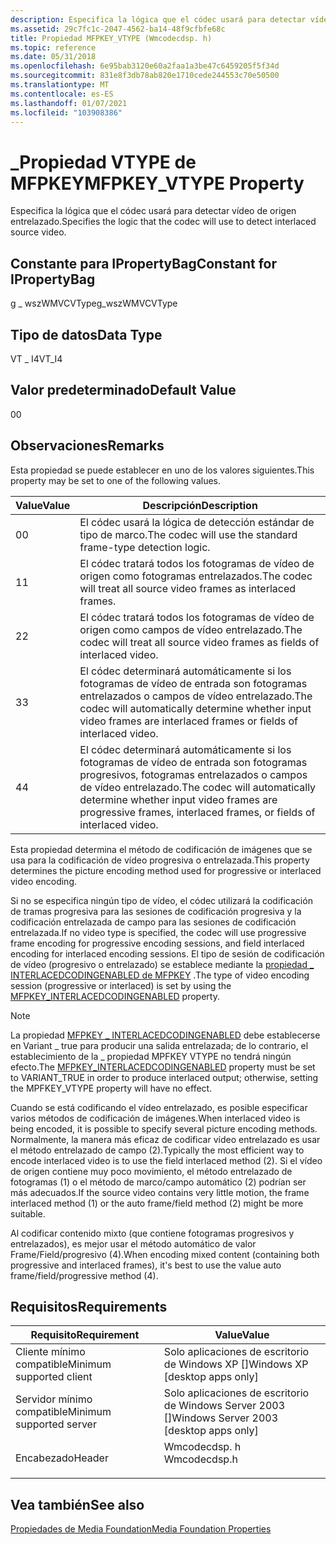 ```yaml
---
description: Especifica la lógica que el códec usará para detectar vídeo de origen entrelazado.
ms.assetid: 29c7fc1c-2047-4562-ba14-48f9cfbfe68c
title: Propiedad MFPKEY_VTYPE (Wmcodecdsp. h)
ms.topic: reference
ms.date: 05/31/2018
ms.openlocfilehash: 6e95bab3120e60a2faa1a3be47c6459205f5f34d
ms.sourcegitcommit: 831e8f3db78ab820e1710cede244553c70e50500
ms.translationtype: MT
ms.contentlocale: es-ES
ms.lasthandoff: 01/07/2021
ms.locfileid: "103908386"
---
```

# <a name="mfpkey_vtype-property"></a><span data-ttu-id="d687f-103">\_Propiedad VTYPE de MFPKEY</span><span class="sxs-lookup"><span data-stu-id="d687f-103">MFPKEY\_VTYPE Property</span></span>

<span data-ttu-id="d687f-104">Especifica la lógica que el códec usará para detectar vídeo de origen entrelazado.</span><span class="sxs-lookup"><span data-stu-id="d687f-104">Specifies the logic that the codec will use to detect interlaced source video.</span></span>

## <a name="constant-for-ipropertybag"></a><span data-ttu-id="d687f-105">Constante para IPropertyBag</span><span class="sxs-lookup"><span data-stu-id="d687f-105">Constant for IPropertyBag</span></span>

<span data-ttu-id="d687f-106">g \_ wszWMVCVType</span><span class="sxs-lookup"><span data-stu-id="d687f-106">g\_wszWMVCVType</span></span>

## <a name="data-type"></a><span data-ttu-id="d687f-107">Tipo de datos</span><span class="sxs-lookup"><span data-stu-id="d687f-107">Data Type</span></span>

<span data-ttu-id="d687f-108">VT \_ I4</span><span class="sxs-lookup"><span data-stu-id="d687f-108">VT\_I4</span></span>

## <a name="default-value"></a><span data-ttu-id="d687f-109">Valor predeterminado</span><span class="sxs-lookup"><span data-stu-id="d687f-109">Default Value</span></span>

<span data-ttu-id="d687f-110">0</span><span class="sxs-lookup"><span data-stu-id="d687f-110">0</span></span>

## <a name="remarks"></a><span data-ttu-id="d687f-111">Observaciones</span><span class="sxs-lookup"><span data-stu-id="d687f-111">Remarks</span></span>

<span data-ttu-id="d687f-112">Esta propiedad se puede establecer en uno de los valores siguientes.</span><span class="sxs-lookup"><span data-stu-id="d687f-112">This property may be set to one of the following values.</span></span>



| <span data-ttu-id="d687f-113">Value</span><span class="sxs-lookup"><span data-stu-id="d687f-113">Value</span></span> | <span data-ttu-id="d687f-114">Descripción</span><span class="sxs-lookup"><span data-stu-id="d687f-114">Description</span></span>                                                                                                                                 |
|-------|---------------------------------------------------------------------------------------------------------------------------------------------|
| <span data-ttu-id="d687f-115">0</span><span class="sxs-lookup"><span data-stu-id="d687f-115">0</span></span>     | <span data-ttu-id="d687f-116">El códec usará la lógica de detección estándar de tipo de marco.</span><span class="sxs-lookup"><span data-stu-id="d687f-116">The codec will use the standard frame-type detection logic.</span></span>                                                                                 |
| <span data-ttu-id="d687f-117">1</span><span class="sxs-lookup"><span data-stu-id="d687f-117">1</span></span>     | <span data-ttu-id="d687f-118">El códec tratará todos los fotogramas de vídeo de origen como fotogramas entrelazados.</span><span class="sxs-lookup"><span data-stu-id="d687f-118">The codec will treat all source video frames as interlaced frames.</span></span>                                                                          |
| <span data-ttu-id="d687f-119">2</span><span class="sxs-lookup"><span data-stu-id="d687f-119">2</span></span>     | <span data-ttu-id="d687f-120">El códec tratará todos los fotogramas de vídeo de origen como campos de vídeo entrelazado.</span><span class="sxs-lookup"><span data-stu-id="d687f-120">The codec will treat all source video frames as fields of interlaced video.</span></span>                                                                 |
| <span data-ttu-id="d687f-121">3</span><span class="sxs-lookup"><span data-stu-id="d687f-121">3</span></span>     | <span data-ttu-id="d687f-122">El códec determinará automáticamente si los fotogramas de vídeo de entrada son fotogramas entrelazados o campos de vídeo entrelazado.</span><span class="sxs-lookup"><span data-stu-id="d687f-122">The codec will automatically determine whether input video frames are interlaced frames or fields of interlaced video.</span></span>                      |
| <span data-ttu-id="d687f-123">4</span><span class="sxs-lookup"><span data-stu-id="d687f-123">4</span></span>     | <span data-ttu-id="d687f-124">El códec determinará automáticamente si los fotogramas de vídeo de entrada son fotogramas progresivos, fotogramas entrelazados o campos de vídeo entrelazado.</span><span class="sxs-lookup"><span data-stu-id="d687f-124">The codec will automatically determine whether input video frames are progressive frames, interlaced frames, or fields of interlaced video.</span></span> |



 

<span data-ttu-id="d687f-125">Esta propiedad determina el método de codificación de imágenes que se usa para la codificación de vídeo progresiva o entrelazada.</span><span class="sxs-lookup"><span data-stu-id="d687f-125">This property determines the picture encoding method used for progressive or interlaced video encoding.</span></span>

<span data-ttu-id="d687f-126">Si no se especifica ningún tipo de vídeo, el códec utilizará la codificación de tramas progresiva para las sesiones de codificación progresiva y la codificación entrelazada de campo para las sesiones de codificación entrelazada.</span><span class="sxs-lookup"><span data-stu-id="d687f-126">If no video type is specified, the codec will use progressive frame encoding for progressive encoding sessions, and field interlaced encoding for interlaced encoding sessions.</span></span> <span data-ttu-id="d687f-127">El tipo de sesión de codificación de vídeo (progresivo o entrelazado) se establece mediante la [propiedad \_ INTERLACEDCODINGENABLED de MFPKEY](mfpkey-interlacedcodingenabledproperty.md) .</span><span class="sxs-lookup"><span data-stu-id="d687f-127">The type of video encoding session (progressive or interlaced) is set by using the [MFPKEY\_INTERLACEDCODINGENABLED](mfpkey-interlacedcodingenabledproperty.md) property.</span></span>

> [!Note]  
> <span data-ttu-id="d687f-128">La propiedad [MFPKEY \_ INTERLACEDCODINGENABLED](mfpkey-interlacedcodingenabledproperty.md) debe establecerse en Variant \_ true para producir una salida entrelazada; de lo contrario, el establecimiento de la \_ propiedad MPFKEY VTYPE no tendrá ningún efecto.</span><span class="sxs-lookup"><span data-stu-id="d687f-128">The [MFPKEY\_INTERLACEDCODINGENABLED](mfpkey-interlacedcodingenabledproperty.md) property must be set to VARIANT\_TRUE in order to produce interlaced output; otherwise, setting the MPFKEY\_VTYPE property will have no effect.</span></span>

 

<span data-ttu-id="d687f-129">Cuando se está codificando el vídeo entrelazado, es posible especificar varios métodos de codificación de imágenes.</span><span class="sxs-lookup"><span data-stu-id="d687f-129">When interlaced video is being encoded, it is possible to specify several picture encoding methods.</span></span> <span data-ttu-id="d687f-130">Normalmente, la manera más eficaz de codificar vídeo entrelazado es usar el método entrelazado de campo (2).</span><span class="sxs-lookup"><span data-stu-id="d687f-130">Typically the most efficient way to encode interlaced video is to use the field interlaced method (2).</span></span> <span data-ttu-id="d687f-131">Si el vídeo de origen contiene muy poco movimiento, el método entrelazado de fotogramas (1) o el método de marco/campo automático (2) podrían ser más adecuados.</span><span class="sxs-lookup"><span data-stu-id="d687f-131">If the source video contains very little motion, the frame interlaced method (1) or the auto frame/field method (2) might be more suitable.</span></span>

<span data-ttu-id="d687f-132">Al codificar contenido mixto (que contiene fotogramas progresivos y entrelazados), es mejor usar el método automático de valor Frame/Field/progresivo (4).</span><span class="sxs-lookup"><span data-stu-id="d687f-132">When encoding mixed content (containing both progressive and interlaced frames), it's best to use the value auto frame/field/progressive method (4).</span></span>

## <a name="requirements"></a><span data-ttu-id="d687f-133">Requisitos</span><span class="sxs-lookup"><span data-stu-id="d687f-133">Requirements</span></span>



| <span data-ttu-id="d687f-134">Requisito</span><span class="sxs-lookup"><span data-stu-id="d687f-134">Requirement</span></span> | <span data-ttu-id="d687f-135">Value</span><span class="sxs-lookup"><span data-stu-id="d687f-135">Value</span></span> |
|-------------------------------------|-----------------------------------------------------------------------------------------|
| <span data-ttu-id="d687f-136">Cliente mínimo compatible</span><span class="sxs-lookup"><span data-stu-id="d687f-136">Minimum supported client</span></span><br/> | <span data-ttu-id="d687f-137">Solo aplicaciones de escritorio de Windows XP \[\]</span><span class="sxs-lookup"><span data-stu-id="d687f-137">Windows XP \[desktop apps only\]</span></span><br/>                                             |
| <span data-ttu-id="d687f-138">Servidor mínimo compatible</span><span class="sxs-lookup"><span data-stu-id="d687f-138">Minimum supported server</span></span><br/> | <span data-ttu-id="d687f-139">Solo aplicaciones de escritorio de Windows Server 2003 \[\]</span><span class="sxs-lookup"><span data-stu-id="d687f-139">Windows Server 2003 \[desktop apps only\]</span></span><br/>                                    |
| <span data-ttu-id="d687f-140">Encabezado</span><span class="sxs-lookup"><span data-stu-id="d687f-140">Header</span></span><br/>                   | <dl> <span data-ttu-id="d687f-141"><dt>Wmcodecdsp. h</dt></span><span class="sxs-lookup"><span data-stu-id="d687f-141"><dt>Wmcodecdsp.h</dt></span></span> </dl> |



## <a name="see-also"></a><span data-ttu-id="d687f-142">Vea también</span><span class="sxs-lookup"><span data-stu-id="d687f-142">See also</span></span>

<dl> <dt>

[<span data-ttu-id="d687f-143">Propiedades de Media Foundation</span><span class="sxs-lookup"><span data-stu-id="d687f-143">Media Foundation Properties</span></span>](media-foundation-properties.md)
</dt> </dl>

 

 




